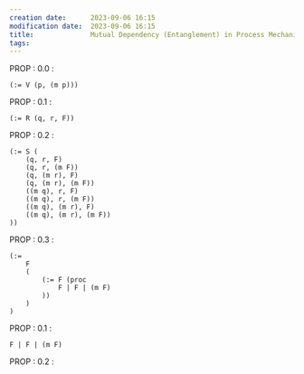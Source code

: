 ```yaml
---
creation date:		2023-09-06 16:15
modification date:	2023-09-06 16:15
title: 				Mutual Dependency (Entanglement) in Process Mechanical System
tags:
---
```

PROP : 0.0 : 
```
(:= V (p, (m p)))
```

PROP : 0.1 : 
```
(:= R (q, r, F))
```

PROP : 0.2 : 
```
(:= S (
	(q, r, F)
	(q, r, (m F))
	(q, (m r), F)
	(q, (m r), (m F))
	((m q), r, F)
	((m q), r, (m F))
	((m q), (m r), F)
	((m q), (m r), (m F))
))
```

PROP : 0.3 : 
```
(:= 
	F
	(
		(:= F (proc 
			F | F | (m F)
		))
	)
)
```

PROP : 0.1 : 
```
F | F | (m F)
```

PROP : 0.2 : 
```

```